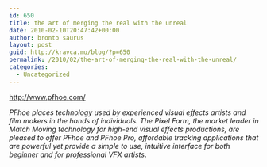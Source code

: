 ```yaml
---
id: 650
title: the art of merging the real with the unreal
date: 2010-02-10T20:47:42+00:00
author: bronto saurus
layout: post
guid: http://kravca.mu/blog/?p=650
permalink: /2010/02/the-art-of-merging-the-real-with-the-unreal/
categories:
  - Uncategorized
---
```

<http://www.pfhoe.com/>
  
_PFhoe places technology used by experienced visual effects artists and film makers in the hands of individuals. The Pixel Farm, the market leader in Match Moving technology for high-end visual effects productions, are pleased to offer PFhoe and PFhoe Pro, affordable tracking applications that are powerful yet provide a simple to use, intuitive interface for both beginner and for professional VFX artists_.
